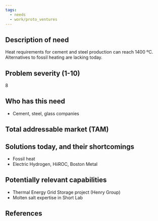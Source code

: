 ```yaml
---
tags:
  - needs
  - work/proto_ventures
---
```

## Description of need
Heat requirements for cement and steel production can reach 1400 ºC. Alternatives to fossil heating are lacking today.

## Problem severity (1-10)
8

## Who has this need
- Cement, steel, glass companies

## Total addressable market (TAM)


## Solutions today, and their shortcomings
- Fossil heat
- Electric Hydrogen, HiiROC, Boston Metal

## Potentially relevant capabilities
- Thermal Energy Grid Storage project (Henry Group)  
- Molten salt expertise in Short Lab

## References
